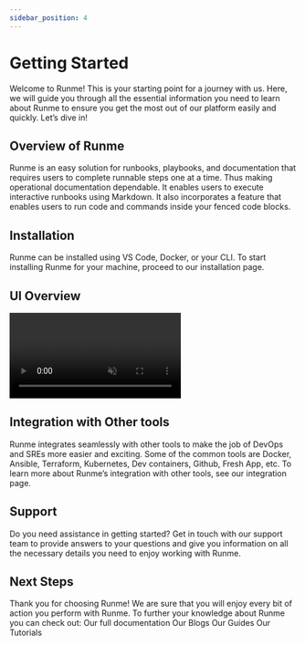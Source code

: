 ```yaml
---
sidebar_position: 4
---
```


# Getting Started

Welcome to Runme! This is your starting point for a journey with us. Here, we will guide you through all the essential information you need to learn about Runme to ensure you get the most out of our platform easily and quickly. Let’s dive in!

## **Overview of Runme**

Runme is an easy solution for runbooks, playbooks, and documentation that requires users to complete runnable steps one at a time. Thus making operational documentation dependable.
It enables users to execute interactive runbooks using Markdown. It also incorporates a feature that enables users to run code and commands inside your fenced code blocks.

## **Installation**

Runme can be installed using VS Code, Docker, or your CLI. To start installing Runme for your machine, proceed to our installation page.

## **UI Overview**

<video autoPlay loop muted playsInline controls>
  <source src="/videos/runme-uioverview.mp4" type="video/mp4" />
  <source src="/videos/runme-uioverview.webm" type="video/webm" />
</video>

## **Integration with Other tools**

Runme integrates seamlessly with other tools to make the job of DevOps and SREs more easier and exciting.  Some of the common tools are Docker, Ansible, Terraform, Kubernetes, Dev containers, Github, Fresh App, etc.
To learn more about Runme’s integration with other tools, see our integration page.

## **Support**

Do you need assistance in getting started? Get in touch with our support team to provide answers to your questions and give you information on all the necessary details you need to enjoy working with Runme.

## **Next Steps**

Thank you for choosing Runme!
We are sure that you will enjoy every bit of action you perform with Runme.
To further your knowledge about Runme you can check out:
Our full documentation
Our Blogs
Our Guides
Our Tutorials

